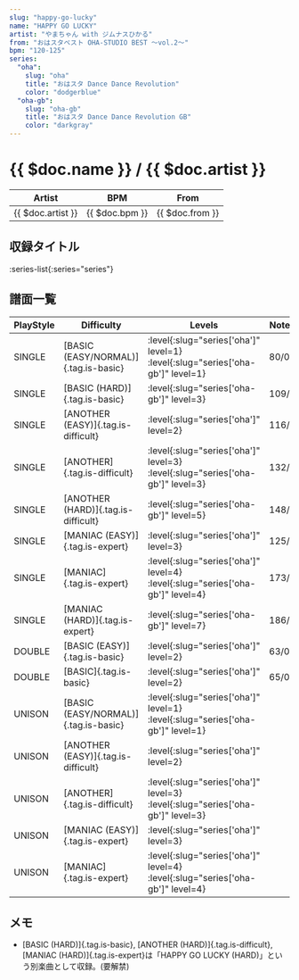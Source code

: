 ```yaml
---
slug: "happy-go-lucky"
name: "HAPPY GO LUCKY"
artist: "やまちゃん with ジムナスひかる"
from: "おはスタベスト OHA-STUDIO BEST ～vol.2～"
bpm: "120-125"
series:
  "oha":
    slug: "oha"
    title: "おはスタ Dance Dance Revolution"
    color: "dodgerblue"
  "oha-gb":
    slug: "oha-gb"
    title: "おはスタ Dance Dance Revolution GB"
    color: "darkgray"
---
```


# {{ $doc.name }} / {{ $doc.artist }}

|Artist|BPM|From|
|------|---|----|
|{{ $doc.artist }}|{{ $doc.bpm }}|{{ $doc.from }}|

## 収録タイトル

:series-list{:series="series"}

## 譜面一覧

|PlayStyle|Difficulty|Levels|Notes|Movie|
|---------|----------|------|-----|-----|
|SINGLE|[BASIC (EASY/NORMAL)]{.tag.is-basic}|:level{:slug="series['oha']" level=1} :level{:slug="series['oha-gb']" level=1}|80/0||
|SINGLE|[BASIC (HARD)]{.tag.is-basic}|:level{:slug="series['oha-gb']" level=3}|109/0||
|SINGLE|[ANOTHER (EASY)]{.tag.is-difficult}|:level{:slug="series['oha']" level=2}|116/0||
|SINGLE|[ANOTHER]{.tag.is-difficult}|:level{:slug="series['oha']" level=3} :level{:slug="series['oha-gb']" level=3}|132/0||
|SINGLE|[ANOTHER (HARD)]{.tag.is-difficult}|:level{:slug="series['oha-gb']" level=5}|148/0||
|SINGLE|[MANIAC (EASY)]{.tag.is-expert}|:level{:slug="series['oha']" level=3}|125/0||
|SINGLE|[MANIAC]{.tag.is-expert}|:level{:slug="series['oha']" level=4} :level{:slug="series['oha-gb']" level=4}|173/0||
|SINGLE|[MANIAC (HARD)]{.tag.is-expert}|:level{:slug="series['oha-gb']" level=7}|186/0||
|DOUBLE|[BASIC (EASY)]{.tag.is-basic}|:level{:slug="series['oha']" level=2}|63/0||
|DOUBLE|[BASIC]{.tag.is-basic}|:level{:slug="series['oha']" level=2}|65/0||
|UNISON|[BASIC (EASY/NORMAL)]{.tag.is-basic}|:level{:slug="series['oha']" level=1} :level{:slug="series['oha-gb']" level=1}|||
|UNISON|[ANOTHER (EASY)]{.tag.is-difficult}|:level{:slug="series['oha']" level=2}|||
|UNISON|[ANOTHER]{.tag.is-difficult}|:level{:slug="series['oha']" level=3} :level{:slug="series['oha-gb']" level=3}|||
|UNISON|[MANIAC (EASY)]{.tag.is-expert}|:level{:slug="series['oha']" level=3}|||
|UNISON|[MANIAC]{.tag.is-expert}|:level{:slug="series['oha']" level=4} :level{:slug="series['oha-gb']" level=4}|||

## メモ

- [BASIC (HARD)]{.tag.is-basic}, [ANOTHER (HARD)]{.tag.is-difficult}, [MANIAC (HARD)]{.tag.is-expert}は「HAPPY GO LUCKY (HARD)」という別楽曲として収録。(要解禁)
